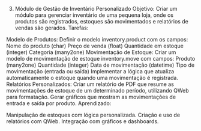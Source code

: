 3. Módulo de Gestão de Inventário Personalizado
Objetivo: Criar um módulo para gerenciar inventário de uma pequena loja, onde os produtos são registrados, estoques são movimentados e relatórios de vendas são gerados.
Tarefas:

Modelo de Produtos:
Definir o modelo inventory.product com os campos:
Nome do produto (char)
Preço de venda (float)
Quantidade em estoque (integer)
Categoria (many2one)
Movimentação de Estoque:
Criar um modelo de movimentação de estoque inventory.move com campos:
Produto (many2one)
Quantidade (integer)
Data de movimentação (datetime)
Tipo de movimentação (entrada ou saída)
Implementar a lógica que atualiza automaticamente o estoque quando uma movimentação é registrada.
Relatórios Personalizados:
Criar um relatório de PDF que resume as movimentações de estoque de um determinado período, utilizando QWeb para formatação.
Gerar gráficos que mostram as movimentações de entrada e saída por produto.
Aprendizado:

Manipulação de estoques com lógica personalizada.
Criação e uso de relatórios com QWeb.
Integração com gráficos e dashboards.